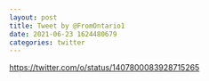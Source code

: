 ```yaml
--- 
layout: post 
title: Tweet by @FromOntario1 
date: 2021-06-23 1624480679 
categories: twitter 
--- 
```

https://twitter.com/o/status/1407800083928715265